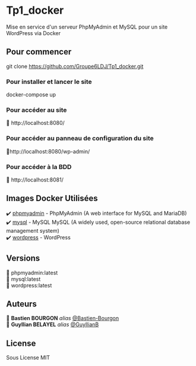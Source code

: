 # Tp1_docker

Mise en service d'un serveur PhpMyAdmin et MySQL pour un site WordPress via Docker

## Pour commencer

git clone https://github.com/Groupe6LDJ/Tp1_docker.git

### Pour installer et lancer le site

docker-compose up

### Pour accéder au site
📄 http://localhost:8080/

### Pour accéder au panneau de configuration du site
📄http://localhost:8080/wp-admin/

### Pour accéder à la BDD
📄 http://localhost:8081/

## Images Docker Utilisées

:heavy_check_mark: [phpmyadmin](https://hub.docker.com/_/phpmyadmin) - PhpMyAdmin (A web interface for MySQL and MariaDB)  
:heavy_check_mark: [mysql](https://hub.docker.com/_/) - MySQL MySQL (A widely used, open-source relational database management system)  
:heavy_check_mark: [wordpress](https://hub.docker.com/_/wordpress) - WordPress  

## Versions
🔴 phpmyadmin:latest  
🔴 mysql:latest  
🔴 wordpress:latest

## Auteurs

🧔 **Bastien BOURGON** _alias_ [@Bastien-Bourgon](https://github.com/Bastien-Bourgon)  
🧔 **Guyllian BELAYEL** _alias_ [@GuyllianB](https://github.com/GuyllianB)  

## License

Sous License MIT
